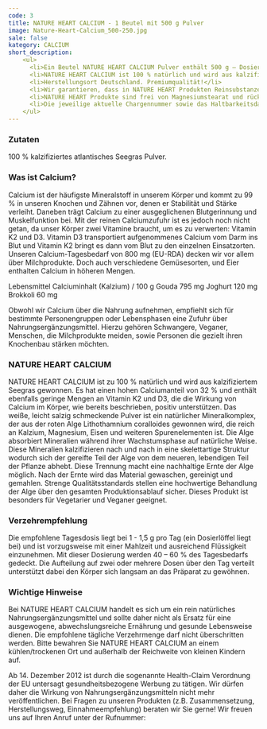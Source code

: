 ```yaml
---
code: 3
title: NATURE HEART CALCIUM - 1 Beutel mit 500 g Pulver
image: Nature-Heart-Calcium_500-250.jpg
sale: false
kategory: CALCIUM
short_description: 
    <ul>
      <li>Ein Beutel NATURE HEART CALCIUM Pulver enthält 500 g – Dosierlöffel inliegend.</li>
      <li>NATURE HEART CALCIUM ist 100 % natürlich und wird aus kalzifiziertem Seegras gewonnen.</li>
      <li>Herstellungsort Deutschland. Premiumqualität!</li>
      <li>Wir garantieren, dass in NATURE HEART Produkten Reinsubstanzen enthalten sind, ohne künstliche Zusatzstoffe.</li>
      <li>NATURE HEART Produkte sind frei von Magnesiumstearat und rückstandskontrolliert.</li>
      <li>Die jeweilige aktuelle Chargennummer sowie das Haltbarkeitsdatum finden Sie auf dem NATURE HEART Produktetikett</li>
    </ul>
---
```

<h3>Zutaten</h3>
<p>
  100 % kalzifiziertes atlantisches Seegras Pulver.
</p>

<h3>Was ist Calcium?</h3>
<p>
  Calcium ist der häufigste Mineralstoff in unserem Körper und kommt zu 99 % in unseren Knochen und Zähnen vor, denen er Stabilität und Stärke verleiht. Daneben trägt Calcium zu einer ausgeglichenen Blutgerinnung und Muskelfunktion bei. 
  Mit der reinen Calciumzufuhr ist es jedoch noch nicht getan, da unser Körper zwei Vitamine braucht, um es zu verwerten: Vitamin K2 und D3. Vitamin D3 transportiert aufgenommenes Calcium vom Darm ins Blut und Vitamin K2 bringt es dann vom Blut zu den einzelnen Einsatzorten. Unseren Calcium-Tagesbedarf von 800 mg (EU-RDA) decken wir vor allem über Milchprodukte. Doch auch verschiedene Gemüsesorten, und Eier enthalten Calcium in höheren Mengen.
</p>
<p>
  Lebensmittel Calciuminhalt (Kalzium) / 100 g
  Gouda 795 mg
  Joghurt 120 mg
  Brokkoli 60 mg
</p>
<p>
  Obwohl wir Calcium über die Nahrung aufnehmen, empfiehlt sich für bestimmte Personengruppen oder Lebensphasen eine Zufuhr über Nahrungsergänzungsmittel. Hierzu gehören Schwangere, Veganer, Menschen, die Milchprodukte meiden, sowie Personen die gezielt ihren Knochenbau stärken möchten.
</p>

<h3>NATURE HEART CALCIUM</h3>
<p>
  NATURE HEART CALCIUM ist zu 100 % natürlich und wird aus kalzifiziertem Seegras gewonnen. Es hat einen hohen Calciumanteil von 32 % und enthält ebenfalls geringe Mengen an Vitamin K2 und D3, die die Wirkung von Calcium im Körper, wie bereits beschrieben, positiv unterstützen. 
  Das weiße, leicht salzig schmeckende Pulver ist ein natürlicher Mineralkomplex, der aus der roten Alge Lithothamnium coralloides gewonnen wird, die reich an Kalzium, Magnesium, Eisen und weiteren Spurenelementen ist. Die Alge absorbiert Mineralien während ihrer Wachstumsphase auf natürliche Weise. Diese Mineralien kalzifizieren nach und nach in eine skelettartige Struktur wodurch sich der gereifte Teil der Alge von dem neueren, lebendigen Teil der Pflanze abhebt. Diese Trennung macht eine nachhaltige Ernte der Alge möglich.
  Nach der Ernte wird das Material gewaschen, gereinigt und gemahlen. Strenge Qualitätsstandards stellen eine hochwertige Behandlung der Alge über den gesamten Produktionsablauf sicher.
  Dieses Produkt ist besonders für Vegetarier und Veganer geeignet.
</p>

<h3>Verzehrempfehlung</h3>
<p>
  Die empfohlene Tagesdosis liegt bei 1 - 1,5 g pro Tag (ein Dosierlöffel liegt bei) und ist vorzugsweise mit einer Mahlzeit und ausreichend Flüssigkeit einzunehmen. Mit dieser Dosierung werden 40 – 60 % des Tagesbedarfs gedeckt.
  Die Aufteilung auf zwei oder mehrere Dosen über den Tag verteilt unterstützt dabei den Körper sich langsam an das Präparat zu gewöhnen.
</p>

<h3>Wichtige Hinweise</h3>
<p>
  Bei NATURE HEART CALCIUM handelt es sich um ein rein natürliches Nahrungsergänzungsmittel und sollte daher nicht als Ersatz für eine ausgewogene, abwechslungsreiche Ernährung und gesunde Lebensweise dienen. Die empfohlene tägliche Verzehrmenge darf nicht überschritten werden. Bitte bewahren Sie NATURE HEART CALCIUM an einem kühlen/trockenen Ort und außerhalb der Reichweite von kleinen Kindern auf.
</p>
<p>
  Ab 14. Dezember 2012 ist durch die sogenannte Health-Claim Verordnung der EU untersagt gesundheitsbezogene Werbung zu tätigen. Wir dürfen daher die Wirkung von Nahrungsergänzungsmitteln nicht mehr veröffentlichen. Bei Fragen zu unseren Produkten (z.B. Zusammensetzung, Herstellungsweg, Einnahmeempfehlung) beraten wir Sie gerne! Wir freuen uns auf Ihren Anruf unter der Rufnummer:
</p>
